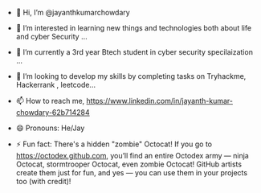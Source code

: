 - 👋 Hi, I’m @jayanthkumarchowdary
- 👀 I’m interested in learning new things and technologies both about life and cyber Security  ...
- 🌱 I’m currently a 3rd year Btech student in cyber security specilaization ...
- 💞️ I’m looking to develop my skills by completing tasks on Tryhackme, Hackerrank , leetcode...
- 📫 How to reach me, https://www.linkedin.com/in/jayanth-kumar-chowdary-62b714284

- 😄 Pronouns: He/Jay
- ⚡ Fun fact:  There's a hidden "zombie" Octocat!
If you go to https://octodex.github.com, you’ll find an entire Octodex army — ninja Octocat, stormtrooper Octocat, even zombie Octocat!
GitHub artists create them just for fun, and yes — you can use them in your projects too (with credit)!

<!---
jayanthkumarchowdary/jayanthkumarchowdary is a ✨ special ✨ repository because its `README.md` (this file) appears on your GitHub profile.
You can click the Preview link to take a look at your changes.
--->
